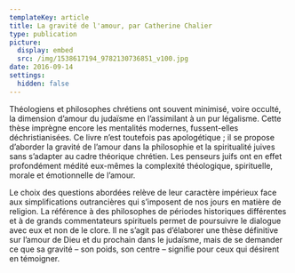 ```yaml
---
templateKey: article
title: La gravité de l'amour, par Catherine Chalier
type: publication
picture:
  display: embed
  src: /img/1538617194_9782130736851_v100.jpg
date: 2016-09-14
settings:
  hidden: false
---
```

Théologiens et philosophes chrétiens ont souvent minimisé, voire occulté, la dimension d’amour du judaïsme en l’assimilant à un pur légalisme. Cette thèse imprègne encore les mentalités modernes, fussent-elles déchristianisées. Ce livre n’est toutefois pas apologétique ; il se propose d’aborder la gravité de l’amour dans la philosophie et la spiritualité juives sans s’adapter au cadre théorique chrétien. Les penseurs juifs ont en effet profondément médité eux-mêmes la complexité théologique, spirituelle, morale et émotionnelle de l’amour.

Le choix des questions abordées relève de leur caractère impérieux face aux simplifications outrancières qui s’imposent de nos jours en matière de religion. La référence à des philosophes de périodes historiques différentes et à de grands commentateurs spirituels permet de poursuivre le dialogue avec eux et non de le clore. Il ne s’agit pas d’élaborer une thèse définitive sur l’amour de Dieu et du prochain dans le judaïsme, mais de se demander ce que sa gravité – son poids, son centre – signifie pour ceux qui désirent en témoigner.